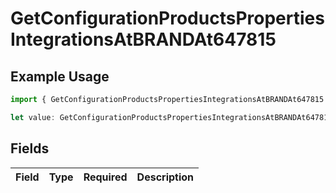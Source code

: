 # GetConfigurationProductsPropertiesIntegrationsAtBRANDAt647815

## Example Usage

```typescript
import { GetConfigurationProductsPropertiesIntegrationsAtBRANDAt647815 } from "@vercel/sdk/models/getconfigurationproductsop.js";

let value: GetConfigurationProductsPropertiesIntegrationsAtBRANDAt647815 = {};
```

## Fields

| Field       | Type        | Required    | Description |
| ----------- | ----------- | ----------- | ----------- |